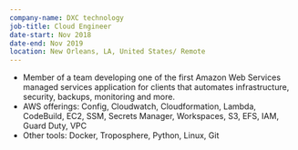 ```yaml
---
company-name: DXC technology
job-title: Cloud Engineer 
date-start: Nov 2018
date-end: Nov 2019
location: New Orleans, LA, United States/ Remote
---
```


* Member of a team developing one of the first Amazon Web Services managed services application for clients that automates infrastructure, security, backups, monitoring and more. 
* AWS offerings: Config, Cloudwatch, Cloudformation, Lambda, CodeBuild, EC2, SSM, Secrets Manager, Workspaces, S3, EFS, IAM, Guard Duty, VPC
* Other tools: Docker, Troposphere, Python, Linux, Git
